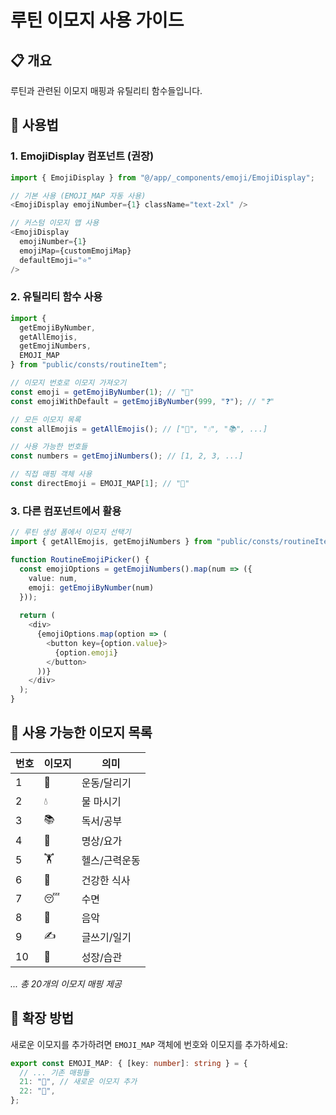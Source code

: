 # 루틴 이모지 사용 가이드

## 📋 개요
루틴과 관련된 이모지 매핑과 유틸리티 함수들입니다.

## 🎯 사용법

### 1. EmojiDisplay 컴포넌트 (권장)
```typescript
import { EmojiDisplay } from "@/app/_components/emoji/EmojiDisplay";

// 기본 사용 (EMOJI_MAP 자동 사용)
<EmojiDisplay emojiNumber={1} className="text-2xl" />

// 커스텀 이모지 맵 사용
<EmojiDisplay 
  emojiNumber={1} 
  emojiMap={customEmojiMap} 
  defaultEmoji="⭐" 
/>
```

### 2. 유틸리티 함수 사용
```typescript
import { 
  getEmojiByNumber, 
  getAllEmojis, 
  getEmojiNumbers,
  EMOJI_MAP 
} from "public/consts/routineItem";

// 이모지 번호로 이모지 가져오기
const emoji = getEmojiByNumber(1); // "🏃"
const emojiWithDefault = getEmojiByNumber(999, "❓"); // "❓"

// 모든 이모지 목록
const allEmojis = getAllEmojis(); // ["🏃", "💧", "📚", ...]

// 사용 가능한 번호들
const numbers = getEmojiNumbers(); // [1, 2, 3, ...]

// 직접 매핑 객체 사용
const directEmoji = EMOJI_MAP[1]; // "🏃"
```

### 3. 다른 컴포넌트에서 활용
```typescript
// 루틴 생성 폼에서 이모지 선택기
import { getAllEmojis, getEmojiNumbers } from "public/consts/routineItem";

function RoutineEmojiPicker() {
  const emojiOptions = getEmojiNumbers().map(num => ({
    value: num,
    emoji: getEmojiByNumber(num)
  }));
  
  return (
    <div>
      {emojiOptions.map(option => (
        <button key={option.value}>
          {option.emoji}
        </button>
      ))}
    </div>
  );
}
```

## 🎨 사용 가능한 이모지 목록

| 번호 | 이모지 | 의미 |
|------|--------|------|
| 1    | 🏃     | 운동/달리기 |
| 2    | 💧     | 물 마시기 |
| 3    | 📚     | 독서/공부 |
| 4    | 🧘     | 명상/요가 |
| 5    | 🏋️     | 헬스/근력운동 |
| 6    | 🥗     | 건강한 식사 |
| 7    | 😴     | 수면 |
| 8    | 🎵     | 음악 |
| 9    | ✍️     | 글쓰기/일기 |
| 10   | 🌱     | 성장/습관 |

*... 총 20개의 이모지 매핑 제공*

## 🔧 확장 방법
새로운 이모지를 추가하려면 `EMOJI_MAP` 객체에 번호와 이모지를 추가하세요:

```typescript
export const EMOJI_MAP: { [key: number]: string } = {
  // ... 기존 매핑들
  21: "🎯", // 새로운 이모지 추가
  22: "🎨",
};
```